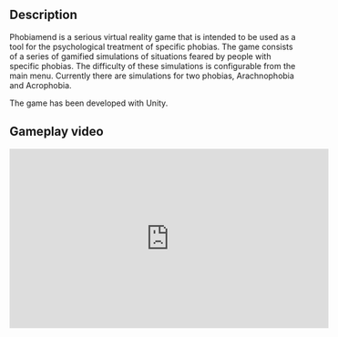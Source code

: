 ## Description

Phobiamend is a serious virtual reality game that is intended to be used as a tool for the psychological treatment of specific phobias. The game consists of a series of gamified simulations of situations feared by people with specific phobias. The difficulty of these simulations is configurable from the main menu. Currently there are simulations for two phobias, Arachnophobia and Acrophobia.

The game has been developed with Unity.

## Gameplay video

<iframe width="560" height="315" src="https://www.youtube.com/watch?v=yIkXiXpk6Fc" frameborder="0" allow="autoplay; encrypted-media" allowfullscreen></iframe>


